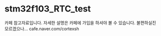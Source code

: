 # stm32f103_RTC_test
카페 참고자료입니다.
자세한 설명은 카페에 가입을 하셔야 볼 수 있습니다. 불편하실진 모르겠으나...
cafe.naver.com/cortexsh
